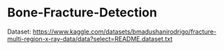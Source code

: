 # Bone-Fracture-Detection

Dataset:
https://www.kaggle.com/datasets/bmadushanirodrigo/fracture-multi-region-x-ray-data/data?select=README.dataset.txt